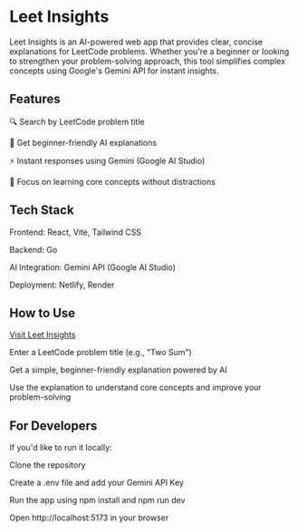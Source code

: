 # Leet Insights

Leet Insights is an AI-powered web app that provides clear, concise explanations for LeetCode problems. Whether you're a beginner or looking to strengthen your problem-solving approach, this tool simplifies complex concepts using Google's Gemini API for instant insights.

## Features
🔍 Search by LeetCode problem title

🧠 Get beginner-friendly AI explanations

⚡ Instant responses using Gemini (Google AI Studio)

🎯 Focus on learning core concepts without distractions

## Tech Stack
Frontend: React, Vite, Tailwind CSS

Backend: Go

AI Integration: Gemini API (Google AI Studio)

Deployment: Netlify, Render

## How to Use
[Visit Leet Insights](https://your-live-url.com)

Enter a LeetCode problem title (e.g., "Two Sum")

Get a simple, beginner-friendly explanation powered by AI

Use the explanation to understand core concepts and improve your problem-solving

## For Developers
If you'd like to run it locally:

Clone the repository

Create a .env file and add your Gemini API Key

Run the app using npm install and npm run dev

Open http://localhost:5173 in your browser
